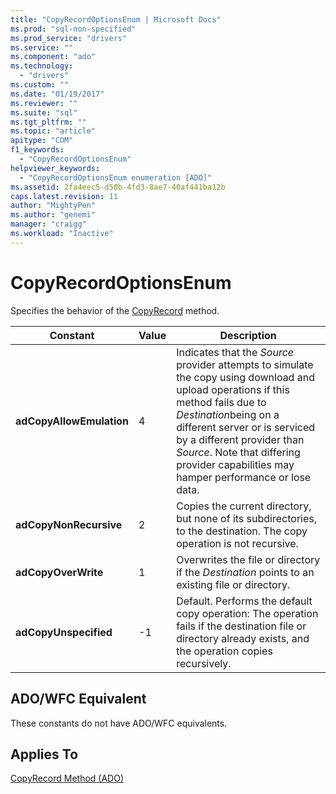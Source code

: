 ```yaml
---
title: "CopyRecordOptionsEnum | Microsoft Docs"
ms.prod: "sql-non-specified"
ms.prod_service: "drivers"
ms.service: ""
ms.component: "ado"
ms.technology:
  - "drivers"
ms.custom: ""
ms.date: "01/19/2017"
ms.reviewer: ""
ms.suite: "sql"
ms.tgt_pltfrm: ""
ms.topic: "article"
apitype: "COM"
f1_keywords: 
  - "CopyRecordOptionsEnum"
helpviewer_keywords: 
  - "CopyRecordOptionsEnum enumeration [ADO]"
ms.assetid: 2fa4eec5-d50b-4fd3-8ae7-40af441ba12b
caps.latest.revision: 11
author: "MightyPen"
ms.author: "genemi"
manager: "craigg"
ms.workload: "Inactive"
---
```

# CopyRecordOptionsEnum
Specifies the behavior of the [CopyRecord](../../../ado/reference/ado-api/copyrecord-method-ado.md) method.  
  
|Constant|Value|Description|  
|--------------|-----------|-----------------|  
|**adCopyAllowEmulation**|4|Indicates that the *Source* provider attempts to simulate the copy using download and upload operations if this method fails due to *Destination*being on a different server or is serviced by a different provider than *Source*. Note that differing provider capabilities may hamper performance or lose data.|  
|**adCopyNonRecursive**|2|Copies the current directory, but none of its subdirectories, to the destination. The copy operation is not recursive.|  
|**adCopyOverWrite**|1|Overwrites the file or directory if the *Destination* points to an existing file or directory.|  
|**adCopyUnspecified**|-1|Default. Performs the default copy operation: The operation fails if the destination file or directory already exists, and the operation copies recursively.|  
  
## ADO/WFC Equivalent  
 These constants do not have ADO/WFC equivalents.  
  
## Applies To  
 [CopyRecord Method (ADO)](../../../ado/reference/ado-api/copyrecord-method-ado.md)
